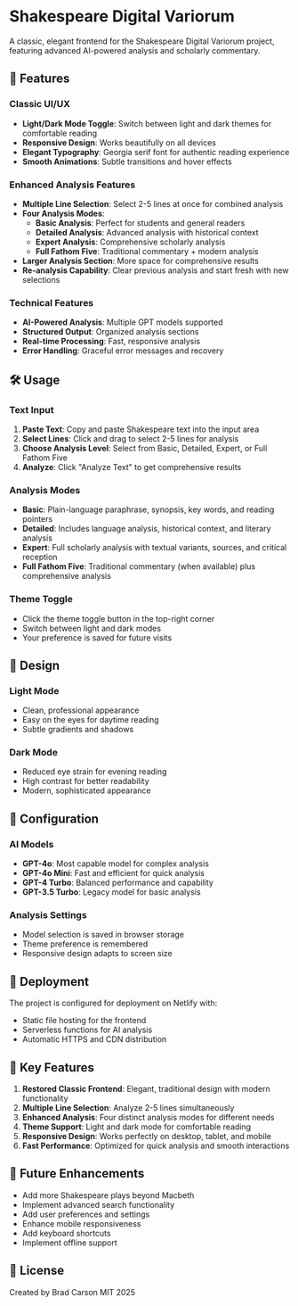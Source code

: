 # Shakespeare Digital Variorum

A classic, elegant frontend for the Shakespeare Digital Variorum project, featuring advanced AI-powered analysis and scholarly commentary.

## 🚀 Features

### Classic UI/UX
- **Light/Dark Mode Toggle**: Switch between light and dark themes for comfortable reading
- **Responsive Design**: Works beautifully on all devices
- **Elegant Typography**: Georgia serif font for authentic reading experience
- **Smooth Animations**: Subtle transitions and hover effects

### Enhanced Analysis Features
- **Multiple Line Selection**: Select 2-5 lines at once for combined analysis
- **Four Analysis Modes**:
  - **Basic Analysis**: Perfect for students and general readers
  - **Detailed Analysis**: Advanced analysis with historical context
  - **Expert Analysis**: Comprehensive scholarly analysis
  - **Full Fathom Five**: Traditional commentary + modern analysis
- **Larger Analysis Section**: More space for comprehensive results
- **Re-analysis Capability**: Clear previous analysis and start fresh with new selections

### Technical Features
- **AI-Powered Analysis**: Multiple GPT models supported
- **Structured Output**: Organized analysis sections
- **Real-time Processing**: Fast, responsive analysis
- **Error Handling**: Graceful error messages and recovery

## 🛠️ Usage

### Text Input
1. **Paste Text**: Copy and paste Shakespeare text into the input area
2. **Select Lines**: Click and drag to select 2-5 lines for analysis
3. **Choose Analysis Level**: Select from Basic, Detailed, Expert, or Full Fathom Five
4. **Analyze**: Click "Analyze Text" to get comprehensive results

### Analysis Modes
- **Basic**: Plain-language paraphrase, synopsis, key words, and reading pointers
- **Detailed**: Includes language analysis, historical context, and literary analysis
- **Expert**: Full scholarly analysis with textual variants, sources, and critical reception
- **Full Fathom Five**: Traditional commentary (when available) plus comprehensive analysis

### Theme Toggle
- Click the theme toggle button in the top-right corner
- Switch between light and dark modes
- Your preference is saved for future visits

## 🎨 Design

### Light Mode
- Clean, professional appearance
- Easy on the eyes for daytime reading
- Subtle gradients and shadows

### Dark Mode
- Reduced eye strain for evening reading
- High contrast for better readability
- Modern, sophisticated appearance

## 🔧 Configuration

### AI Models
- **GPT-4o**: Most capable model for complex analysis
- **GPT-4o Mini**: Fast and efficient for quick analysis
- **GPT-4 Turbo**: Balanced performance and capability
- **GPT-3.5 Turbo**: Legacy model for basic analysis

### Analysis Settings
- Model selection is saved in browser storage
- Theme preference is remembered
- Responsive design adapts to screen size

## 🚀 Deployment

The project is configured for deployment on Netlify with:
- Static file hosting for the frontend
- Serverless functions for AI analysis
- Automatic HTTPS and CDN distribution

## 📝 Key Features

1. **Restored Classic Frontend**: Elegant, traditional design with modern functionality
2. **Multiple Line Selection**: Analyze 2-5 lines simultaneously
3. **Enhanced Analysis**: Four distinct analysis modes for different needs
4. **Theme Support**: Light and dark mode for comfortable reading
5. **Responsive Design**: Works perfectly on desktop, tablet, and mobile
6. **Fast Performance**: Optimized for quick analysis and smooth interactions

## 🎯 Future Enhancements

- Add more Shakespeare plays beyond Macbeth
- Implement advanced search functionality
- Add user preferences and settings
- Enhance mobile responsiveness
- Add keyboard shortcuts
- Implement offline support

## 📄 License

Created by Brad Carson MIT 2025
